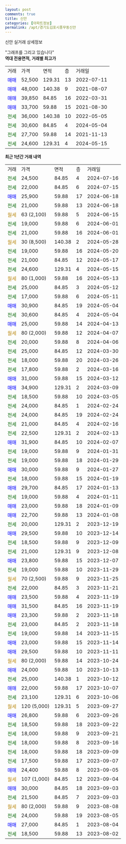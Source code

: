 ```yaml
---
layout: post
comments: true
title: 신안
categories: [아파트정보]
permalink: /apt/경기도김포시풍무동신안
---
```


신안 실거래 상세정보

<script type="text/javascript">
  google.charts.load('current', {'packages':['line', 'corechart']});
  google.charts.setOnLoadCallback(drawChart);

  function drawChart() {
    var data = new google.visualization.DataTable();
    data.addColumn('date', '거래일');
    data.addColumn('number', "매매");
    data.addColumn('number', "전세");
    data.addColumn('number', "전매");

    data.addRows([[new Date(Date.parse("2024-07-16")), null, 24500, null], [new Date(Date.parse("2024-07-15")), null, 22000, null], [new Date(Date.parse("2024-06-18")), 25900, null, null], [new Date(Date.parse("2024-06-18")), null, 21000, null], [new Date(Date.parse("2024-06-15")), null, null, null], [new Date(Date.parse("2024-06-01")), null, 19000, null], [new Date(Date.parse("2024-06-01")), null, 21000, null], [new Date(Date.parse("2024-05-28")), null, null, null], [new Date(Date.parse("2024-05-20")), null, 19000, null], [new Date(Date.parse("2024-05-17")), null, 21000, null], [new Date(Date.parse("2024-05-15")), null, 24600, null], [new Date(Date.parse("2024-05-13")), null, null, null], [new Date(Date.parse("2024-05-12")), null, 25000, null], [new Date(Date.parse("2024-05-11")), null, 17000, null], [new Date(Date.parse("2024-05-04")), 30900, null, null], [new Date(Date.parse("2024-05-04")), null, 30600, null], [new Date(Date.parse("2024-04-13")), 25000, null, null], [new Date(Date.parse("2024-04-07")), null, null, null], [new Date(Date.parse("2024-04-06")), null, 20000, null], [new Date(Date.parse("2024-03-30")), null, 25000, null], [new Date(Date.parse("2024-03-26")), null, 18000, null], [new Date(Date.parse("2024-03-16")), null, 17800, null], [new Date(Date.parse("2024-03-12")), 31000, null, null], [new Date(Date.parse("2024-03-09")), 34900, null, null], [new Date(Date.parse("2024-03-05")), null, 18500, null], [new Date(Date.parse("2024-02-24")), null, 24000, null], [new Date(Date.parse("2024-02-24")), null, 24000, null], [new Date(Date.parse("2024-02-16")), null, 21000, null], [new Date(Date.parse("2024-02-13")), null, 22500, null], [new Date(Date.parse("2024-02-07")), 31900, null, null], [new Date(Date.parse("2024-01-31")), null, 19000, null], [new Date(Date.parse("2024-01-29")), null, 19000, null], [new Date(Date.parse("2024-01-27")), 30000, null, null], [new Date(Date.parse("2024-01-19")), null, 18000, null], [new Date(Date.parse("2024-01-13")), 29700, null, null], [new Date(Date.parse("2024-01-11")), null, 19000, null], [new Date(Date.parse("2024-01-09")), 23000, null, null], [new Date(Date.parse("2024-01-08")), 22700, null, null], [new Date(Date.parse("2023-12-19")), null, 20000, null], [new Date(Date.parse("2023-12-14")), 29500, null, null], [new Date(Date.parse("2023-12-09")), null, 18500, null], [new Date(Date.parse("2023-12-08")), null, 21000, null], [new Date(Date.parse("2023-12-07")), 23800, null, null], [new Date(Date.parse("2023-11-29")), null, 19000, null], [new Date(Date.parse("2023-11-25")), null, null, null], [new Date(Date.parse("2023-11-21")), null, 22000, null], [new Date(Date.parse("2023-11-19")), 23500, null, null], [new Date(Date.parse("2023-11-19")), 31500, null, null], [new Date(Date.parse("2023-11-18")), 23300, null, null], [new Date(Date.parse("2023-11-18")), null, 23000, null], [new Date(Date.parse("2023-11-15")), null, 19000, null], [new Date(Date.parse("2023-11-14")), 23000, null, null], [new Date(Date.parse("2023-11-11")), 29500, null, null], [new Date(Date.parse("2023-10-24")), null, null, null], [new Date(Date.parse("2023-10-13")), 24000, null, null], [new Date(Date.parse("2023-10-12")), null, 25000, null], [new Date(Date.parse("2023-10-07")), 22000, null, null], [new Date(Date.parse("2023-10-06")), null, 23100, null], [new Date(Date.parse("2023-09-27")), null, null, null], [new Date(Date.parse("2023-09-26")), 26800, null, null], [new Date(Date.parse("2023-09-22")), null, 18500, null], [new Date(Date.parse("2023-09-21")), null, 18000, null], [new Date(Date.parse("2023-09-16")), null, 18000, null], [new Date(Date.parse("2023-09-09")), null, 18000, null], [new Date(Date.parse("2023-09-07")), null, 17500, null], [new Date(Date.parse("2023-09-05")), 24400, null, null], [new Date(Date.parse("2023-09-04")), null, null, null], [new Date(Date.parse("2023-09-03")), 30000, null, null], [new Date(Date.parse("2023-09-03")), null, 21500, null], [new Date(Date.parse("2023-08-08")), null, null, null], [new Date(Date.parse("2023-08-05")), null, 24000, null], [new Date(Date.parse("2023-08-04")), 27000, null, null], [new Date(Date.parse("2023-08-02")), null, 18500, null]]);

    var options = {
      hAxis: {
        format: 'yyyy/MM/dd'
      },    
      lineWidth: 0,
      pointsVisible: true,    
      title: '최근 1년간 유형별 실거래가 분포',
      legend: { position: 'bottom' }
    };

    var formatter = new google.visualization.NumberFormat({pattern:'###,###'} );
    formatter.format(data, 1);
    formatter.format(data, 2);
    
    setTimeout(function() {
        var chart = new google.visualization.LineChart(document.getElementById('columnchart_material'));
        chart.draw(data, (options));
        document.getElementById('loading').style.display = 'none';
    }, 200);
  }
</script>


<div id="loading" style="z-index:20; display: block; margin-left: 0px">"그래프를 그리고 있습니다"</div>
<div id="columnchart_material" style="width: 95%; margin-left: 0px; display: block"></div>
<!-- contents start -->
<b>역대 전용면적, 거래별 최고가</b>
<table class="sortable">
    <tr>
      <td>거래</td>
      <td>가격</td>
      <td>면적</td>
      <td>층</td>
      <td>거래일</td>
    </tr>
        <tr>
          <td><a style="color: blue">매매</a></td>
          <td>52,500</td>
          <td>129.31</td>
          <td>13</td>
          <td>2022-07-11</td>
        </tr>            <tr>
          <td><a style="color: blue">매매</a></td>
          <td>48,000</td>
          <td>140.38</td>
          <td>9</td>
          <td>2021-08-07</td>
        </tr>            <tr>
          <td><a style="color: blue">매매</a></td>
          <td>39,850</td>
          <td>84.85</td>
          <td>16</td>
          <td>2022-03-31</td>
        </tr>            <tr>
          <td><a style="color: blue">매매</a></td>
          <td>33,700</td>
          <td>59.88</td>
          <td>15</td>
          <td>2021-08-30</td>
        </tr>        
        <tr>
              <td><a style="color: darkgreen">전세</a></td>
              <td>36,000</td>
              <td>140.38</td>
              <td>10</td>
              <td>2022-05-05</td>
            </tr>            <tr>
              <td><a style="color: darkgreen">전세</a></td>
              <td>30,600</td>
              <td>84.85</td>
              <td>4</td>
              <td>2024-05-04</td>
            </tr>            <tr>
              <td><a style="color: darkgreen">전세</a></td>
              <td>27,700</td>
              <td>59.88</td>
              <td>14</td>
              <td>2021-11-13</td>
            </tr>            <tr>
              <td><a style="color: darkgreen">전세</a></td>
              <td>24,600</td>
              <td>129.31</td>
              <td>4</td>
              <td>2024-05-15</td>
            </tr>        
    
</table>

<b>최근 1년간 거래 내역</b>

<table class="sortable">
    <tr>
      <td>거래</td>
      <td>가격</td>
      <td>면적</td>
      <td>층</td>
      <td>거래일</td>
    </tr>
    <tr>
      <td><a style="color: darkgreen">전세</a></td>
      <td>24,500</td>
      <td>84.85</td>
      <td>4</td>
      <td>2024-07-16</td>
    </tr>          <tr>
      <td><a style="color: darkgreen">전세</a></td>
      <td>22,000</td>
      <td>84.85</td>
      <td>6</td>
      <td>2024-07-15</td>
    </tr>          <tr>
      <td><a style="color: blue">매매</a></td>
      <td>25,900</td>
      <td>59.88</td>
      <td>17</td>
      <td>2024-06-18</td>
    </tr>          <tr>
      <td><a style="color: darkgreen">전세</a></td>
      <td>21,000</td>
      <td>59.88</td>
      <td>13</td>
      <td>2024-06-18</td>
    </tr>          <tr>
      <td><a style="color: darkgoldenrod">월세</a></td>
      <td>63 (2,100)</td>
      <td>59.88</td>
      <td>5</td>
      <td>2024-06-15</td>
    </tr>          <tr>
      <td><a style="color: darkgreen">전세</a></td>
      <td>19,000</td>
      <td>59.88</td>
      <td>6</td>
      <td>2024-06-01</td>
    </tr>          <tr>
      <td><a style="color: darkgreen">전세</a></td>
      <td>21,000</td>
      <td>59.88</td>
      <td>16</td>
      <td>2024-06-01</td>
    </tr>          <tr>
      <td><a style="color: darkgoldenrod">월세</a></td>
      <td>30 (8,500)</td>
      <td>140.38</td>
      <td>2</td>
      <td>2024-05-28</td>
    </tr>          <tr>
      <td><a style="color: darkgreen">전세</a></td>
      <td>19,000</td>
      <td>59.88</td>
      <td>16</td>
      <td>2024-05-20</td>
    </tr>          <tr>
      <td><a style="color: darkgreen">전세</a></td>
      <td>21,000</td>
      <td>84.85</td>
      <td>12</td>
      <td>2024-05-17</td>
    </tr>          <tr>
      <td><a style="color: darkgreen">전세</a></td>
      <td>24,600</td>
      <td>129.31</td>
      <td>4</td>
      <td>2024-05-15</td>
    </tr>          <tr>
      <td><a style="color: darkgoldenrod">월세</a></td>
      <td>80 (1,000)</td>
      <td>59.88</td>
      <td>16</td>
      <td>2024-05-13</td>
    </tr>          <tr>
      <td><a style="color: darkgreen">전세</a></td>
      <td>25,000</td>
      <td>84.85</td>
      <td>3</td>
      <td>2024-05-12</td>
    </tr>          <tr>
      <td><a style="color: darkgreen">전세</a></td>
      <td>17,000</td>
      <td>59.88</td>
      <td>6</td>
      <td>2024-05-11</td>
    </tr>          <tr>
      <td><a style="color: blue">매매</a></td>
      <td>30,900</td>
      <td>84.85</td>
      <td>19</td>
      <td>2024-05-04</td>
    </tr>          <tr>
      <td><a style="color: darkgreen">전세</a></td>
      <td>30,600</td>
      <td>84.85</td>
      <td>4</td>
      <td>2024-05-04</td>
    </tr>          <tr>
      <td><a style="color: blue">매매</a></td>
      <td>25,000</td>
      <td>59.88</td>
      <td>14</td>
      <td>2024-04-13</td>
    </tr>          <tr>
      <td><a style="color: darkgoldenrod">월세</a></td>
      <td>80 (2,000)</td>
      <td>59.88</td>
      <td>12</td>
      <td>2024-04-07</td>
    </tr>          <tr>
      <td><a style="color: darkgreen">전세</a></td>
      <td>20,000</td>
      <td>59.88</td>
      <td>8</td>
      <td>2024-04-06</td>
    </tr>          <tr>
      <td><a style="color: darkgreen">전세</a></td>
      <td>25,000</td>
      <td>84.85</td>
      <td>12</td>
      <td>2024-03-30</td>
    </tr>          <tr>
      <td><a style="color: darkgreen">전세</a></td>
      <td>18,000</td>
      <td>59.88</td>
      <td>20</td>
      <td>2024-03-26</td>
    </tr>          <tr>
      <td><a style="color: darkgreen">전세</a></td>
      <td>17,800</td>
      <td>59.88</td>
      <td>2</td>
      <td>2024-03-16</td>
    </tr>          <tr>
      <td><a style="color: blue">매매</a></td>
      <td>31,000</td>
      <td>59.88</td>
      <td>15</td>
      <td>2024-03-12</td>
    </tr>          <tr>
      <td><a style="color: blue">매매</a></td>
      <td>34,900</td>
      <td>129.31</td>
      <td>2</td>
      <td>2024-03-09</td>
    </tr>          <tr>
      <td><a style="color: darkgreen">전세</a></td>
      <td>18,500</td>
      <td>59.88</td>
      <td>10</td>
      <td>2024-03-05</td>
    </tr>          <tr>
      <td><a style="color: darkgreen">전세</a></td>
      <td>24,000</td>
      <td>84.85</td>
      <td>1</td>
      <td>2024-02-24</td>
    </tr>          <tr>
      <td><a style="color: darkgreen">전세</a></td>
      <td>24,000</td>
      <td>84.85</td>
      <td>19</td>
      <td>2024-02-24</td>
    </tr>          <tr>
      <td><a style="color: darkgreen">전세</a></td>
      <td>21,000</td>
      <td>84.85</td>
      <td>4</td>
      <td>2024-02-16</td>
    </tr>          <tr>
      <td><a style="color: darkgreen">전세</a></td>
      <td>22,500</td>
      <td>129.31</td>
      <td>2</td>
      <td>2024-02-13</td>
    </tr>          <tr>
      <td><a style="color: blue">매매</a></td>
      <td>31,900</td>
      <td>84.85</td>
      <td>10</td>
      <td>2024-02-07</td>
    </tr>          <tr>
      <td><a style="color: darkgreen">전세</a></td>
      <td>19,000</td>
      <td>59.88</td>
      <td>9</td>
      <td>2024-01-31</td>
    </tr>          <tr>
      <td><a style="color: darkgreen">전세</a></td>
      <td>19,000</td>
      <td>59.88</td>
      <td>18</td>
      <td>2024-01-29</td>
    </tr>          <tr>
      <td><a style="color: blue">매매</a></td>
      <td>30,000</td>
      <td>59.88</td>
      <td>9</td>
      <td>2024-01-27</td>
    </tr>          <tr>
      <td><a style="color: darkgreen">전세</a></td>
      <td>18,000</td>
      <td>59.88</td>
      <td>15</td>
      <td>2024-01-19</td>
    </tr>          <tr>
      <td><a style="color: blue">매매</a></td>
      <td>29,700</td>
      <td>84.85</td>
      <td>17</td>
      <td>2024-01-13</td>
    </tr>          <tr>
      <td><a style="color: darkgreen">전세</a></td>
      <td>19,000</td>
      <td>59.88</td>
      <td>4</td>
      <td>2024-01-11</td>
    </tr>          <tr>
      <td><a style="color: blue">매매</a></td>
      <td>23,000</td>
      <td>59.88</td>
      <td>18</td>
      <td>2024-01-09</td>
    </tr>          <tr>
      <td><a style="color: blue">매매</a></td>
      <td>22,700</td>
      <td>59.88</td>
      <td>13</td>
      <td>2024-01-08</td>
    </tr>          <tr>
      <td><a style="color: darkgreen">전세</a></td>
      <td>20,000</td>
      <td>129.31</td>
      <td>2</td>
      <td>2023-12-19</td>
    </tr>          <tr>
      <td><a style="color: blue">매매</a></td>
      <td>29,500</td>
      <td>59.88</td>
      <td>10</td>
      <td>2023-12-14</td>
    </tr>          <tr>
      <td><a style="color: darkgreen">전세</a></td>
      <td>18,500</td>
      <td>59.88</td>
      <td>9</td>
      <td>2023-12-09</td>
    </tr>          <tr>
      <td><a style="color: darkgreen">전세</a></td>
      <td>21,000</td>
      <td>129.31</td>
      <td>9</td>
      <td>2023-12-08</td>
    </tr>          <tr>
      <td><a style="color: blue">매매</a></td>
      <td>23,800</td>
      <td>59.88</td>
      <td>15</td>
      <td>2023-12-07</td>
    </tr>          <tr>
      <td><a style="color: darkgreen">전세</a></td>
      <td>19,000</td>
      <td>59.88</td>
      <td>10</td>
      <td>2023-11-29</td>
    </tr>          <tr>
      <td><a style="color: darkgoldenrod">월세</a></td>
      <td>70 (2,500)</td>
      <td>59.88</td>
      <td>9</td>
      <td>2023-11-25</td>
    </tr>          <tr>
      <td><a style="color: darkgreen">전세</a></td>
      <td>22,000</td>
      <td>84.85</td>
      <td>3</td>
      <td>2023-11-21</td>
    </tr>          <tr>
      <td><a style="color: blue">매매</a></td>
      <td>23,500</td>
      <td>59.88</td>
      <td>4</td>
      <td>2023-11-19</td>
    </tr>          <tr>
      <td><a style="color: blue">매매</a></td>
      <td>31,500</td>
      <td>84.85</td>
      <td>16</td>
      <td>2023-11-19</td>
    </tr>          <tr>
      <td><a style="color: blue">매매</a></td>
      <td>23,300</td>
      <td>59.88</td>
      <td>2</td>
      <td>2023-11-18</td>
    </tr>          <tr>
      <td><a style="color: darkgreen">전세</a></td>
      <td>23,000</td>
      <td>84.85</td>
      <td>2</td>
      <td>2023-11-18</td>
    </tr>          <tr>
      <td><a style="color: darkgreen">전세</a></td>
      <td>19,000</td>
      <td>59.88</td>
      <td>14</td>
      <td>2023-11-15</td>
    </tr>          <tr>
      <td><a style="color: blue">매매</a></td>
      <td>23,000</td>
      <td>59.88</td>
      <td>15</td>
      <td>2023-11-14</td>
    </tr>          <tr>
      <td><a style="color: blue">매매</a></td>
      <td>29,500</td>
      <td>59.88</td>
      <td>10</td>
      <td>2023-11-11</td>
    </tr>          <tr>
      <td><a style="color: darkgoldenrod">월세</a></td>
      <td>80 (2,000)</td>
      <td>59.88</td>
      <td>14</td>
      <td>2023-10-24</td>
    </tr>          <tr>
      <td><a style="color: blue">매매</a></td>
      <td>24,000</td>
      <td>59.88</td>
      <td>10</td>
      <td>2023-10-13</td>
    </tr>          <tr>
      <td><a style="color: darkgreen">전세</a></td>
      <td>25,000</td>
      <td>140.38</td>
      <td>1</td>
      <td>2023-10-12</td>
    </tr>          <tr>
      <td><a style="color: blue">매매</a></td>
      <td>22,000</td>
      <td>59.88</td>
      <td>17</td>
      <td>2023-10-07</td>
    </tr>          <tr>
      <td><a style="color: darkgreen">전세</a></td>
      <td>23,100</td>
      <td>129.31</td>
      <td>6</td>
      <td>2023-10-06</td>
    </tr>          <tr>
      <td><a style="color: darkgoldenrod">월세</a></td>
      <td>120 (5,000)</td>
      <td>129.31</td>
      <td>5</td>
      <td>2023-09-27</td>
    </tr>          <tr>
      <td><a style="color: blue">매매</a></td>
      <td>26,800</td>
      <td>59.88</td>
      <td>6</td>
      <td>2023-09-26</td>
    </tr>          <tr>
      <td><a style="color: darkgreen">전세</a></td>
      <td>18,500</td>
      <td>59.88</td>
      <td>18</td>
      <td>2023-09-22</td>
    </tr>          <tr>
      <td><a style="color: darkgreen">전세</a></td>
      <td>18,000</td>
      <td>59.88</td>
      <td>9</td>
      <td>2023-09-21</td>
    </tr>          <tr>
      <td><a style="color: darkgreen">전세</a></td>
      <td>18,000</td>
      <td>59.88</td>
      <td>8</td>
      <td>2023-09-16</td>
    </tr>          <tr>
      <td><a style="color: darkgreen">전세</a></td>
      <td>18,000</td>
      <td>59.88</td>
      <td>18</td>
      <td>2023-09-09</td>
    </tr>          <tr>
      <td><a style="color: darkgreen">전세</a></td>
      <td>17,500</td>
      <td>59.88</td>
      <td>17</td>
      <td>2023-09-07</td>
    </tr>          <tr>
      <td><a style="color: blue">매매</a></td>
      <td>24,400</td>
      <td>59.88</td>
      <td>8</td>
      <td>2023-09-05</td>
    </tr>          <tr>
      <td><a style="color: darkgoldenrod">월세</a></td>
      <td>107 (1,000)</td>
      <td>84.85</td>
      <td>12</td>
      <td>2023-09-04</td>
    </tr>          <tr>
      <td><a style="color: blue">매매</a></td>
      <td>30,000</td>
      <td>84.85</td>
      <td>18</td>
      <td>2023-09-03</td>
    </tr>          <tr>
      <td><a style="color: darkgreen">전세</a></td>
      <td>21,500</td>
      <td>84.85</td>
      <td>7</td>
      <td>2023-09-03</td>
    </tr>          <tr>
      <td><a style="color: darkgoldenrod">월세</a></td>
      <td>80 (2,000)</td>
      <td>59.88</td>
      <td>9</td>
      <td>2023-08-08</td>
    </tr>          <tr>
      <td><a style="color: darkgreen">전세</a></td>
      <td>24,000</td>
      <td>59.88</td>
      <td>19</td>
      <td>2023-08-05</td>
    </tr>          <tr>
      <td><a style="color: blue">매매</a></td>
      <td>27,000</td>
      <td>84.85</td>
      <td>1</td>
      <td>2023-08-04</td>
    </tr>          <tr>
      <td><a style="color: darkgreen">전세</a></td>
      <td>18,500</td>
      <td>59.88</td>
      <td>13</td>
      <td>2023-08-02</td>
    </tr>      </table>
<!-- contents end -->    

